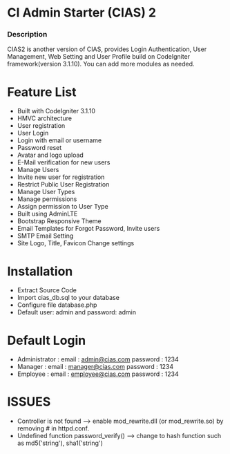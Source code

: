 # CI Admin Starter (CIAS) 2

### Description

CIAS2 is another version of CIAS, provides Login Authentication, User Management, Web Setting and User Profile build on CodeIgniter framework(version 3.1.10). You can add more modules as needed.

# Feature List
- Built with CodeIgniter 3.1.10
- HMVC architecture
- User registration
- User Login
- Login with email or username
- Password reset
- Avatar and logo upload
- E-Mail verification for new users
- Manage Users
- Invite new user for registration
- Restrict Public User Registration
- Manage User Types
- Manage permissions
- Assign permission to User Type
- Built using AdminLTE
- Bootstrap Responsive Theme
- Email Templates for Forgot Password, Invite users
- SMTP Email Setting
- Site Logo, Title, Favicon Change settings

# Installation
- Extract Source Code
- Import cias_db.sql to your database
- Configure file database.php 
- Default user: admin and password: admin

# Default Login
- Administrator :
	email : admin@cias.com
	password : 1234
- Manager  :
	email :  manager@cias.com
	password : 1234
- Employee  :
	email : employee@cias.com
	password : 1234

# ISSUES
- Controller is not found --> enable mod_rewrite.dll (or mod_rewrite.so) by removing # in httpd.conf.
- Undefined function password_verify() --> change to hash function such as md5('string'), sha1('string')
